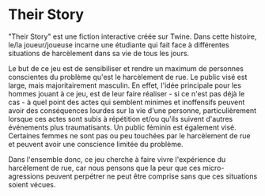 # Their Story

"Their Story" est une fiction interactive créée sur Twine. 
Dans cette histoire, le/la joueur/joueuse incarne une étudiante qui fait face à différentes situations de harcèlement dans sa vie de tous les jours. 

Le but de ce jeu est de sensibiliser et rendre un maximum de personnes conscientes du problème qu'est le harcèlement de rue.
Le public visé est large, mais majoritairement masculin. En effet, l'idée principale pour les hommes jouant à ce jeu, est de leur faire réaliser - si ce n'est pas déjà le cas - à quel point des actes qui semblent minimes et inoffensifs peuvent avoir des conséquences lourdes sur la vie d'une personne, particulièrement lorsque ces actes sont subis à répétition et/ou qu'ils suivent d'autres événements plus traumatisants. 
Un public féminin est également visé. Certaines femmes ne sont pas ou peu touchées par le harcèlement de rue et peuvent avoir une conscience limitée du problème. 

Dans l'ensemble donc, ce jeu cherche à faire vivre l'expérience du harcèlement de rue, car nous pensons que la peur que ces micro-agressions peuvent perpétrer ne peut être comprise sans que ces situations soient vécues.

